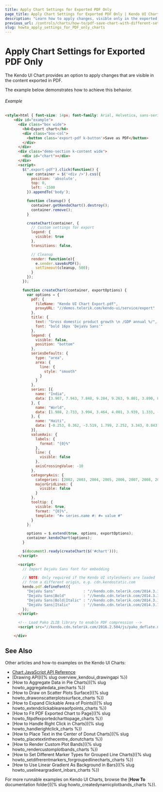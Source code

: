 ```yaml
---
title: Apply Chart Settings for Exported PDF Only
page_title: Apply Chart Settings for Exported PDF Only | Kendo UI Charts
description: "Learn how to apply changes, visible only in the exported PDF."
previous_url: /controls/charts/how-to/pdf-save-chart-with-different-settings
slug: howto_apply_settings_for_PDF_only_charts
---
```


# Apply Chart Settings for Exported PDF Only

The Kendo UI Chart provides an option to apply changes that are visible in the content exported in PDF.   

The example below demonstrates how to achieve this behavior.

###### Example

```html
<style>html { font-size: 14px; font-family: Arial, Helvetica, sans-serif; }</style>
    <div id="example">
      <div class="box wide">
        <h4>Export chart</h4>
        <div class="box-col">
          <button class='export-pdf k-button'>Save as PDF</button>
        </div>
      </div>
      <div class="demo-section k-content wide">
        <div id="chart"></div>
      </div>
      <script>
        $(".export-pdf").click(function() {
          var container = $('<div />').css({
            position: 'absolute',
            top: 0,
            left: -1500
          }).appendTo('body');

          function cleanup() {
            container.getKendoChart().destroy();
            container.remove();
          }

          createChart(container, {
            // Custom settings for export
            legend: {
              visible: true
            },
            transitions: false,

            // Cleanup
            render: function(e){
              e.sender.saveAsPDF();
              setTimeout(cleanup, 500);
            }
          });
        });

        function createChart(container, exportOptions) {
          var options = {
            pdf: {
              fileName: "Kendo UI Chart Export.pdf",
              proxyURL: "//demos.telerik.com/kendo-ui/service/export"
            },
            title: {
              text: "Gross domestic product growth \n /GDP annual %/",
              font: "bold 16px 'DejaVu Sans'"
            },
            legend: {
              visible: false,
              position: "bottom"
            },
            seriesDefaults: {
              type: "area",
              area: {
                line: {
                  style: "smooth"
                }
              }
            },
            series: [{
              name: "India",
              data: [3.907, 7.943, 7.848, 9.284, 9.263, 9.801, 3.890, 8.238, 9.552, 6.855]
            }, {
              name: "World",
              data: [1.988, 2.733, 3.994, 3.464, 4.001, 3.939, 1.333, -2.245, 4.339, 2.727]
            }, {
              name: "Haiti",
              data: [-0.253, 0.362, -3.519, 1.799, 2.252, 3.343, 0.843, 2.877, -5.416, 5.590]
            }],
            valueAxis: {
              labels: {
                format: "{0}%"
              },
              line: {
                visible: false
              },
              axisCrossingValue: -10
            },
            categoryAxis: {
              categories: [2002, 2003, 2004, 2005, 2006, 2007, 2008, 2009, 2010, 2011],
              majorGridLines: {
                visible: false
              }
            },
            tooltip: {
              visible: true,
              format: "{0}%",
              template: "#= series.name #: #= value #"
            }
          };

          options = $.extend(true, options, exportOptions);
          container.kendoChart(options);
        }

        $(document).ready(createChart($('#chart')));
      </script>

      <script>
        // Import DejaVu Sans font for embedding

        // NOTE: Only required if the Kendo UI stylesheets are loaded
        // from a different origin, e.g. cdn.kendostatic.com
        kendo.pdf.defineFont({
          "DejaVu Sans"             : "//kendo.cdn.telerik.com/2014.3.1314/styles/fonts/DejaVu/DejaVuSans.ttf",
          "DejaVu Sans|Bold"        : "//kendo.cdn.telerik.com/2014.3.1314/styles/fonts/DejaVu/DejaVuSans-Bold.ttf",
          "DejaVu Sans|Bold|Italic" : "//kendo.cdn.telerik.com/2014.3.1314/styles/fonts/DejaVu/DejaVuSans-Oblique.ttf",
          "DejaVu Sans|Italic"      : "//kendo.cdn.telerik.com/2014.3.1314/styles/fonts/DejaVu/DejaVuSans-Oblique.ttf"
        });
      </script>

      <!-- Load Pako ZLIB library to enable PDF compression -->
      <script src="//kendo.cdn.telerik.com/2016.2.504/js/pako_deflate.min.js"></script>

    </div>
```

## See Also

Other articles and how-to examples on the Kendo UI Charts:

* [Chart JavaScript API Reference](/api/javascript/dataviz/ui/chart)
* [Drawing API]({% slug overview_kendoui_drawingapi %})
* [How to Aggregate Data in Pie Charts]({% slug howto_aggregatedata_piecharts %})
* [How to Draw on Scatter Plots Surface]({% slug howto_drawonscatterplotssurface_charts %})
* [How to Expand Clickable Area of Points]({% slug howto_extendclickableareaofpoints_charts %})
* [How to Fit PDF Exported Chart to Page]({% slug howto_fitpdfexportedcharttopage_charts %})
* [How to Handle Right Click in Charts]({% slug howto_handlerightclick_charts %})
* [How to Place Text in the Center of Donut Charts]({% slug howto_placetextinthecentre_donutcharts %})
* [How to Render Custom Plot Bands]({% slug howto_rendercustomplotbands_charts %})
* [How to Set Different Marker Types for Grouped Line Charts]({% slug howto_setdifrerentmarkers_forgroupedlinecharts_charts %})
* [How to Use Linear Gradient As Background in Bars]({% slug howto_uselineargradient_inbars_charts %})

For more runnable examples on Kendo UI Charts, browse the [**How To** documentation folder]({% slug howto_createdynamicplotbands_charts %}).
